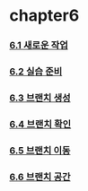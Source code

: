 # chapter6

### [6.1 새로운 작업](https://github.com/2022-oss/chapter6/blob/1622ef24fd1e5a1c21132f8f08c7754b0fd6861c/contents/6.1.md)
### [6.2 실습 준비](https://github.com/2022-oss/chapter6/blob/1622ef24fd1e5a1c21132f8f08c7754b0fd6861c/contents/6.2.md)
### [6.3 브랜치 생성](https://github.com/2022-oss/chapter6/blob/main/contents/6.3%20%EB%B8%8C%EB%9E%9C%EC%B9%98%20%EC%83%9D%EC%84%B1.md)
### [6.4 브랜치 확인](https://github.com/2022-oss/chapter6/blob/main/contents/6-4%20%EB%B8%8C%EB%9E%9C%EC%B9%98%20%ED%99%95%EC%9D%B8.md)
### [6.5 브랜치 이동](https://github.com/2022-oss/chapter6/blob/main/contents/6.5%20%EB%B8%8C%EB%9E%9C%EC%B9%98%20%EC%9D%B4%EB%8F%99.md)
### [6.6 브랜치 공간](https://github.com/2022-oss/chapter6/blob/main/contents/6.6%20%EB%B8%8C%EB%9E%9C%EC%B9%98%20%EA%B3%B5%EA%B0%84.md)
